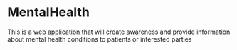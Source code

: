 # MentalHealth
This is a web application that will create awareness and provide information about mental health conditions to patients or interested parties
